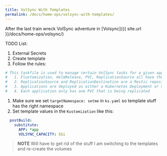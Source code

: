```yaml
---
title: VolSync With Templates
permalink: /docs/home-ops/volsync-with-templates/
---
```


After the last train wreck VolSync adventure in [Volsync]({{ site.url }}/docs/home-ops/volsync/)

TODO List:

1. External Secrets
1. Create template
1. Follow the rules:

```yaml
# This taskfile is used to manage certain VolSync tasks for a given application, limitations are described below.
#   1. Fluxtomization, HelmRelease, PVC, ReplicationSource all have the same name (e.g. plex)
#   2. ReplicationSource and ReplicationDestination are a Restic repository
#   3. Applications are deployed as either a Kubernetes Deployment or StatefulSet
#   4. Each application only has one PVC that is being replicated
```

1. Make sure we set `targetNamespace: setme` in `ks.yaml` so template stuff has the right namespace
1. Set template values in the `Kustomization` like this:

```yaml
  postBuild:
    substitute:
      APP: *app
      VOLSYNC_CAPACITY: 5Gi
```

> **NOTE** Will have to get rid of the stuff I am switching to the templates and re-create the volumes
